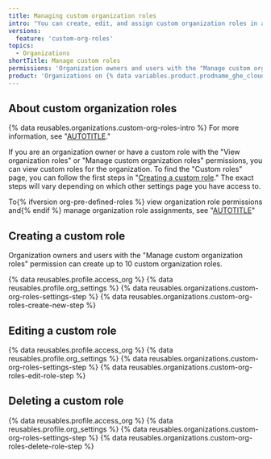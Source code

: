 ```yaml
---
title: Managing custom organization roles
intro: "You can create, edit, and assign custom organization roles in an organization's settings."
versions:
  feature: 'custom-org-roles'
topics:
  - Organizations
shortTitle: Manage custom roles
permissions: 'Organization owners and users with the "Manage custom organization roles" permission'
product: 'Organizations on {% data variables.product.prodname_ghe_cloud %}{% ifversion ghes %} and {% data variables.product.prodname_ghe_server %}{% endif %}'
---
```


## About custom organization roles

{% data reusables.organizations.custom-org-roles-intro %} For more information, see "[AUTOTITLE](/organizations/managing-peoples-access-to-your-organization-with-roles/about-custom-organization-roles)."

If you are an organization owner or have a custom role with the "View organization roles" or "Manage custom organization roles" permissions, you can view custom roles for the organization. To find the "Custom roles" page, you can follow the first steps in "[Creating a custom role](#creating-a-custom-role)." The exact steps will vary depending on which other settings page you have access to.

To{% ifversion org-pre-defined-roles %} view organization role permissions and{% endif %} manage organization role assignments, see "[AUTOTITLE](/organizations/managing-peoples-access-to-your-organization-with-roles/using-organization-roles)"

## Creating a custom role

Organization owners and users with the "Manage custom organization roles" permission can create up to 10 custom organization roles.

{% data reusables.profile.access_org %}
{% data reusables.profile.org_settings %}
{% data reusables.organizations.custom-org-roles-settings-step %}
{% data reusables.organizations.custom-org-roles-create-new-step %}

## Editing a custom role

{% data reusables.profile.access_org %}
{% data reusables.profile.org_settings %}
{% data reusables.organizations.custom-org-roles-settings-step %}
{% data reusables.organizations.custom-org-roles-edit-role-step %}

## Deleting a custom role

{% data reusables.profile.access_org %}
{% data reusables.profile.org_settings %}
{% data reusables.organizations.custom-org-roles-settings-step %}
{% data reusables.organizations.custom-org-roles-delete-role-step %}
